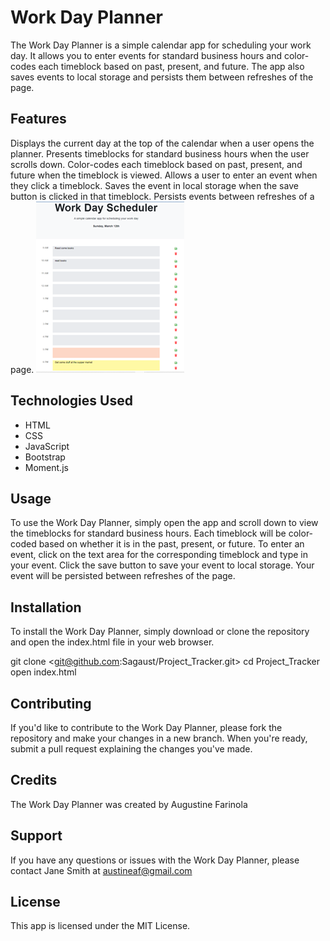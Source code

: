 # Work Day Planner

The Work Day Planner is a simple calendar app for scheduling your work day. It allows you to enter events for standard business hours and color-codes each timeblock based on past, present, and future. The app also saves events to local storage and persists them between refreshes of the page.

## Features

Displays the current day at the top of the calendar when a user opens the planner.
Presents timeblocks for standard business hours when the user scrolls down.
Color-codes each timeblock based on past, present, and future when the timeblock is viewed.
Allows a user to enter an event when they click a timeblock.
Saves the event in local storage when the save button is clicked in that timeblock.
Persists events between refreshes of a page.
![app demo](./images/planner%20app.png "title")

## Technologies Used

* HTML
* CSS
* JavaScript
* Bootstrap
* Moment.js

## Usage
To use the Work Day Planner, simply open the app and scroll down to view the timeblocks for standard business hours. Each timeblock will be color-coded based on whether it is in the past, present, or future. To enter an event, click on the text area for the corresponding timeblock and type in your event. Click the save button to save your event to local storage. Your event will be persisted between refreshes of the page.

## Installation
To install the Work Day Planner, simply download or clone the repository and open the index.html file in your web browser.

git clone <git@github.com:Sagaust/Project_Tracker.git>
cd Project_Tracker
open index.html

## Contributing
If you'd like to contribute to the Work Day Planner, please fork the repository and make your changes in a new branch. When you're ready, submit a pull request explaining the changes you've made.

## Credits
The Work Day Planner was created by Augustine Farinola

## Support
If you have any questions or issues with the Work Day Planner, please contact Jane Smith at austineaf@gmail.com
## License
This app is licensed under the MIT License.
